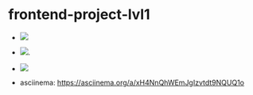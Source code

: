 # frontend-project-lvl1
- <a href="https://codeclimate.com/github/Taratonof/frontend-project-lvl1/maintainability"><img src="https://api.codeclimate.com/v1/badges/44c55e37560c8d84da94/maintainability" /></a>

- <a href="https://codeclimate.com/github/Taratonof/frontend-project-lvl1/test_coverage"><img src="https://api.codeclimate.com/v1/badges/44c55e37560c8d84da94/test_coverage" /></a>.

- <a href="https://travis-ci.org/Taratonof/frontend-project-lvl1"><img src="https://travis-ci.org/Taratonof/frontend-project-lvl1.svg?branch=master" /></a>

- asciinema: https://asciinema.org/a/xH4NnQhWEmJgIzvtdt9NQUQ1o

